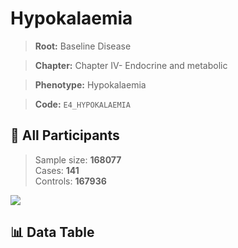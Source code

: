 # Hypokalaemia

> **Root:** Baseline Disease  

> **Chapter:** Chapter IV- Endocrine and metabolic  

> **Phenotype:** Hypokalaemia  

> **Code:** `E4_HYPOKALAEMIA`

## 🧪 All Participants  
> Sample size: **168077**  
> Cases: **141**  
> Controls: **167936**
<img src="/Sensitive/Figures/ALL/Baseline/E4_HYPOKALAEMIA.png"/>

## 📊 Data Table
<CsvTableMRF src="/Sensitive/Data/ALL/Baseline/LG_E4_HYPOKALAEMIA.csv"/>

